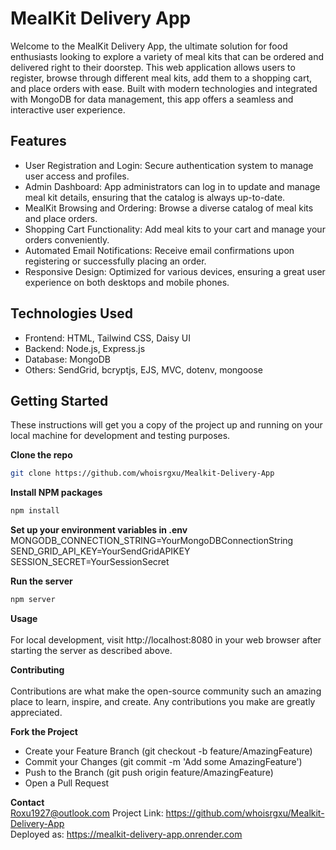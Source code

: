# MealKit Delivery App
Welcome to the MealKit Delivery App, the ultimate solution for food enthusiasts looking to explore a variety of meal kits that can be ordered and delivered right to their doorstep. This web application allows users to register, browse through different meal kits, add them to a shopping cart, and place orders with ease. Built with modern technologies and integrated with MongoDB for data management, this app offers a seamless and interactive user experience.
## Features
- User Registration and Login: Secure authentication system to manage user access and profiles.
- Admin Dashboard: App administrators can log in to update and manage meal kit details, ensuring that the catalog is always up-to-date.
- MealKit Browsing and Ordering: Browse a diverse catalog of meal kits and place orders.
- Shopping Cart Functionality: Add meal kits to your cart and manage your orders conveniently.
- Automated Email Notifications: Receive email confirmations upon registering or successfully placing an order.
- Responsive Design: Optimized for various devices, ensuring a great user experience on both desktops and mobile phones.
## Technologies Used
- Frontend: HTML, Tailwind CSS, Daisy UI
- Backend:  Node.js, Express.js
- Database: MongoDB
- Others: SendGrid, bcryptjs, EJS, MVC, dotenv, mongoose

## Getting Started
These instructions will get you a copy of the project up and running on your local machine for development and testing purposes.

**Clone the repo**
```bash
git clone https://github.com/whoisrgxu/Mealkit-Delivery-App
```
**Install NPM packages**
```bash
npm install
```
**Set up your environment variables in .env**<br>
MONGODB_CONNECTION_STRING=YourMongoDBConnectionString
SEND_GRID_API_KEY=YourSendGridAPIKEY
SESSION_SECRET=YourSessionSecret

**Run the server**
```bash
npm server
```
**Usage**<br>   
For local development, visit http://localhost:8080 in your web browser after starting the server as described above. 

**Contributing**<br>   
Contributions are what make the open-source community such an amazing place to learn, inspire, and create. Any contributions you make are greatly appreciated.  

**Fork the Project**    
- Create your Feature Branch (git checkout -b feature/AmazingFeature)
- Commit your Changes (git commit -m 'Add some AmazingFeature')
- Push to the Branch (git push origin feature/AmazingFeature)
- Open a Pull Request<br>

**Contact**<br>
Roxu1927@outlook.com
Project Link: https://github.com/whoisrgxu/Mealkit-Delivery-App<br> 
Deployed as: https://mealkit-delivery-app.onrender.com

